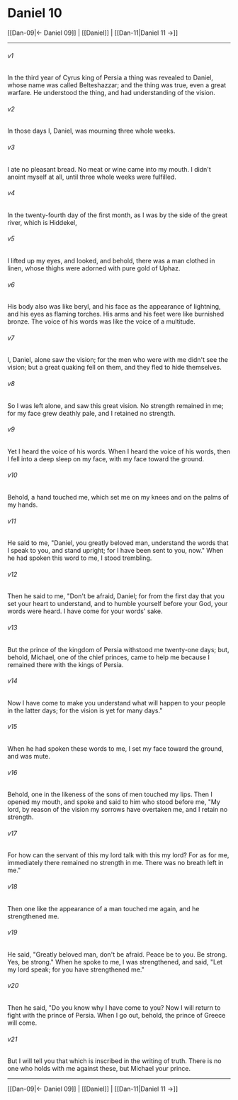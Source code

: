 # Daniel 10

[[Dan-09|← Daniel 09]] | [[Daniel]] | [[Dan-11|Daniel 11 →]]
***



###### v1 
In the third year of Cyrus king of Persia a thing was revealed to Daniel, whose name was called Belteshazzar; and the thing was true, even a great warfare. He understood the thing, and had understanding of the vision. 

###### v2 
In those days I, Daniel, was mourning three whole weeks. 

###### v3 
I ate no pleasant bread. No meat or wine came into my mouth. I didn't anoint myself at all, until three whole weeks were fulfilled. 

###### v4 
In the twenty-fourth day of the first month, as I was by the side of the great river, which is Hiddekel, 

###### v5 
I lifted up my eyes, and looked, and behold, there was a man clothed in linen, whose thighs were adorned with pure gold of Uphaz. 

###### v6 
His body also was like beryl, and his face as the appearance of lightning, and his eyes as flaming torches. His arms and his feet were like burnished bronze. The voice of his words was like the voice of a multitude. 

###### v7 
I, Daniel, alone saw the vision; for the men who were with me didn't see the vision; but a great quaking fell on them, and they fled to hide themselves. 

###### v8 
So I was left alone, and saw this great vision. No strength remained in me; for my face grew deathly pale, and I retained no strength. 

###### v9 
Yet I heard the voice of his words. When I heard the voice of his words, then I fell into a deep sleep on my face, with my face toward the ground. 

###### v10 
Behold, a hand touched me, which set me on my knees and on the palms of my hands. 

###### v11 
He said to me, "Daniel, you greatly beloved man, understand the words that I speak to you, and stand upright; for I have been sent to you, now." When he had spoken this word to me, I stood trembling. 

###### v12 
Then he said to me, "Don't be afraid, Daniel; for from the first day that you set your heart to understand, and to humble yourself before your God, your words were heard. I have come for your words' sake. 

###### v13 
But the prince of the kingdom of Persia withstood me twenty-one days; but, behold, Michael, one of the chief princes, came to help me because I remained there with the kings of Persia. 

###### v14 
Now I have come to make you understand what will happen to your people in the latter days; for the vision is yet for many days." 

###### v15 
When he had spoken these words to me, I set my face toward the ground, and was mute. 

###### v16 
Behold, one in the likeness of the sons of men touched my lips. Then I opened my mouth, and spoke and said to him who stood before me, "My lord, by reason of the vision my sorrows have overtaken me, and I retain no strength. 

###### v17 
For how can the servant of this my lord talk with this my lord? For as for me, immediately there remained no strength in me. There was no breath left in me." 

###### v18 
Then one like the appearance of a man touched me again, and he strengthened me. 

###### v19 
He said, "Greatly beloved man, don't be afraid. Peace be to you. Be strong. Yes, be strong." When he spoke to me, I was strengthened, and said, "Let my lord speak; for you have strengthened me." 

###### v20 
Then he said, "Do you know why I have come to you? Now I will return to fight with the prince of Persia. When I go out, behold, the prince of Greece will come. 

###### v21 
But I will tell you that which is inscribed in the writing of truth. There is no one who holds with me against these, but Michael your prince.

***
[[Dan-09|← Daniel 09]] | [[Daniel]] | [[Dan-11|Daniel 11 →]]
